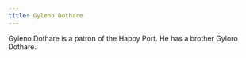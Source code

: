 ```yaml
---
title: Gyleno Dothare
---
```


Gyleno Dothare is a patron of the Happy Port. He has a brother Gyloro Dothare.


